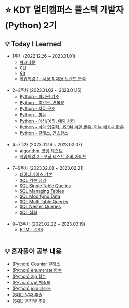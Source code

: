 # ⭐ KDT 멀티캠퍼스 풀스택 개발자(Python) 2기

## 💡 Today I Learned

- 1주차 (2022.12.26 ~ 2023.01.01)
  - [마크다운](markdown.md)
  - [CLI](CLI.md)
  - [Git](git.md)
  - [취업특강 1 - 시장 & 채용 트렌드 분석](취업특강_1.md)
    <br><br/>
- 2~3주차 (2023.01.02 ~ 2023.01.15)
  - [Python - 파이썬 기초](Python_1.md)
  - [Python - 조건문, 반복문](python_2.md)
  - [Python - 자료 구조](python_3.md)
  - [Python - 함수](python_4.md)
  - [Python - 에러/예외, 예외 처리](python_5.md)
  - [Python - 파일 입출력, JSON 파일 활용, 외부 패키지 활용](python_6.md)
  - [Python - 클래스, 인스턴스](python_7.md)
    <br><br/>
- 4~7주차 (2023.01.16 ~ 2023.02.07)
  - [Algorithm, 코딩 테스트](algorithm.md)
  - [취업특강 2 - 코딩 테스트 준비 가이드](취업특강_2.md)
    <br><br/>
- 7~9주차 (2023.02.08 ~ 2023.02.21)
  - [데이터베이스 기본](database.md)
  - [SQL 기본 정의](sql_1.md)
  - [SQL Single Table Queries](sql_2.md)
  - [SQL Managing Tables](sql_3.md)
  - [SQL Modifying Data](sql_4.md)
  - [SQL Multi Table Queries](sql_5.md)
  - [SQL Nested Queries](sql_6.md)
  - [SQL 심화](sql_7.md)
    <br><br/>
- 9~12주차 (2023.02.22 ~ 2023.03.19)
  - [HTML, CSS](html_css.md)
    <br><br/>

## 💡 혼자풀이 공부 내용

- [(Python) Counter 클래스](<혼자풀이_공부/(Python)Counter.md>)
- [(Python) enumerate 함수](<혼자풀이_공부/(Python)enumerate.md>)
- [(Python) zip 함수](<혼자풀이_공부/(Python)zip.md>)
- [(Python) get 메소드](<혼자풀이_공부/(Python)get.md>)
- [(Python) join 메소드](<혼자풀이_공부/(Python)join.md>)
- [(SQL) 날짜 추출](<혼자풀이_공부/(SQL)날짜_추출.md>)
- [(SQL) 문자열 추출](<혼자풀이_공부/(SQL)문자열_추출.md>)
